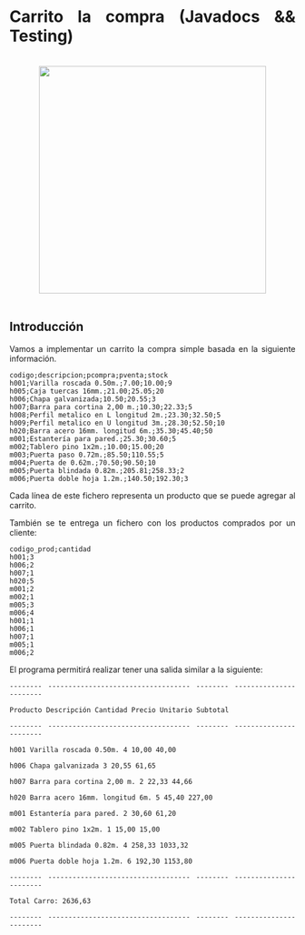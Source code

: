 <div align="justify">

# Carrito la compra (Javadocs && Testing)

</br>

<div align="center">
  <img src="https://juguettos.com/2836345-large_default/A0077397.jpg" width="400px" />
</div>

</br>

## Introducción

Vamos a implementar un carrito la compra simple basada en la siguiente información.

```
codigo;descripcion;pcompra;pventa;stock
h001;Varilla roscada 0.50m.;7.00;10.00;9
h005;Caja tuercas 16mm.;21.00;25.05;20
h006;Chapa galvanizada;10.50;20.55;3
h007;Barra para cortina 2,00 m.;10.30;22.33;5
h008;Perfil metalico en L longitud 2m.;23.30;32.50;5
h009;Perfil metalico en U longitud 3m.;28.30;52.50;10
h020;Barra acero 16mm. longitud 6m.;35.30;45.40;50
m001;Estantería para pared.;25.30;30.60;5
m002;Tablero pino 1x2m.;10.00;15.00;20
m003;Puerta paso 0.72m.;85.50;110.55;5
m004;Puerta de 0.62m.;70.50;90.50;10
m005;Puerta blindada 0.82m.;205.81;258.33;2
m006;Puerta doble hoja 1.2m.;140.50;192.30;3
```

Cada línea de este fichero representa un producto que se puede agregar al carrito.

También se te entrega un fichero con los productos comprados por un cliente:

```
codigo_prod;cantidad
h001;3
h006;2
h007;1
h020;5
m001;2
m002;1
m005;3
m006;4
h001;1
h006;1
h007;1
m005;1
m006;2
```

El programa permitirá realizar tener una salida similar a la siguiente:
```
-------- ----------------------------------- -------- --------------- --------

Producto Descripción Cantidad Precio Unitario Subtotal

-------- ----------------------------------- -------- --------------- --------

h001 Varilla roscada 0.50m. 4 10,00 40,00

h006 Chapa galvanizada 3 20,55 61,65

h007 Barra para cortina 2,00 m. 2 22,33 44,66

h020 Barra acero 16mm. longitud 6m. 5 45,40 227,00

m001 Estantería para pared. 2 30,60 61,20

m002 Tablero pino 1x2m. 1 15,00 15,00

m005 Puerta blindada 0.82m. 4 258,33 1033,32

m006 Puerta doble hoja 1.2m. 6 192,30 1153,80

-------- ----------------------------------- -------- --------------- --------

Total Carro: 2636,63

-------- ----------------------------------- -------- --------------- --------
```

</div>
